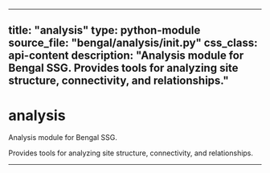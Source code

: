 
---
title: "analysis"
type: python-module
source_file: "bengal/analysis/__init__.py"
css_class: api-content
description: "Analysis module for Bengal SSG.  Provides tools for analyzing site structure, connectivity, and relationships."
---

# analysis

Analysis module for Bengal SSG.

Provides tools for analyzing site structure, connectivity, and relationships.

---


